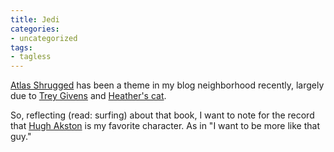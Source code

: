 ```yaml
---
title: Jedi
categories:
- uncategorized
tags:
- tagless
---
```


[Atlas Shrugged][1] has been a theme in my blog neighborhood recently, largely due to [Trey Givens][2] and [Heather's
cat][3].

   [1]: http://allconsuming.net/item.cgi?isbn=0451191145
   [2]: http://www.treygivens.com/
   [3]: http://angelweave.mu.nu/archives/004473.html

So, reflecting (read: surfing) about that book, I want to note for the record that [Hugh Akston][4] is my favorite character.  As in "I want to be more like that guy."

   [4]: http://en.wikipedia.org/wiki/Characters_in_Atlas_Shrugged
